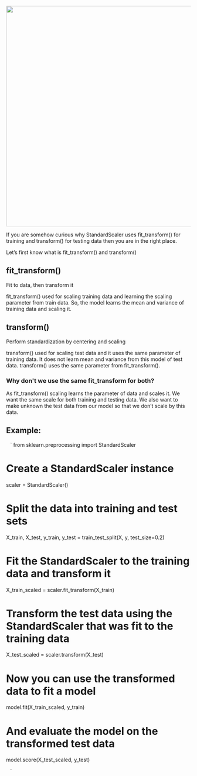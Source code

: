 <!---
layout: post
title: "Why we use fit_transform() on training data but transform() on the test data?"
categories: Scikit-Learn
author:
- Anis Taluqdar
meta: "Springfield"
--->
<p align="center"> 
<img src="https://i.stack.imgur.com/QEPAU.png" width="600">
</p>


If you are somehow curious why StandardScaler uses fit_transform() for training and transform() for testing data then you are in the right place. 

Let’s first know what is fit_transform() and transform()

## fit_transform()
Fit to data, then transform it

fit_transform() used for scaling training data and learning the scaling  parameter from train data. So, the model learns the mean and variance of training data and scaling it.

## transform()
Perform standardization by centering and scaling

transform() used for scaling test data and it uses the same parameter of training data. It does not learn mean and variance from this model of test data. transform() uses the same parameter from fit_transform().


### Why don't we use the same fit_transform for both?

As fit_transform() scaling learns the parameter of data and scales it. We want the same scale for both training and testing data. We also want to make unknown the test data from our model so that we don’t scale by this data.


## Example:

` ` `
from sklearn.preprocessing import StandardScaler

# Create a StandardScaler instance
scaler = StandardScaler()

# Split the data into training and test sets
X_train, X_test, y_train, y_test = train_test_split(X, y, test_size=0.2)

# Fit the StandardScaler to the training data and transform it
X_train_scaled = scaler.fit_transform(X_train)

# Transform the test data using the StandardScaler that was fit to the training data
X_test_scaled = scaler.transform(X_test)

# Now you can use the transformed data to fit a model
model.fit(X_train_scaled, y_train)

# And evaluate the model on the transformed test data
model.score(X_test_scaled, y_test)

` ` `
